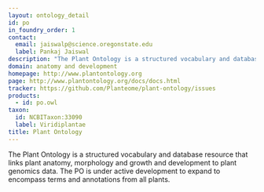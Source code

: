 ```yaml
---
layout: ontology_detail
id: po
in_foundry_order: 1
contact: 
  email: jaiswalp@science.oregonstate.edu
  label: Pankaj Jaiswal
description: "The Plant Ontology is a structured vocabulary and database resource that links plant anatomy, morphology and growth and development to plant genomics data."
domain: anatomy and development
homepage: http://www.plantontology.org
page: http://www.plantontology.org/docs/docs.html
tracker: https://github.com/Planteome/plant-ontology/issues
products: 
  - id: po.owl
taxon: 
  id: NCBITaxon:33090
  label: Viridiplantae
title: Plant Ontology
---
```


The Plant Ontology is a structured vocabulary and database resource that links plant anatomy, morphology and growth and development to plant genomics data. The PO is under active development to expand to encompass terms and annotations from all plants. 
